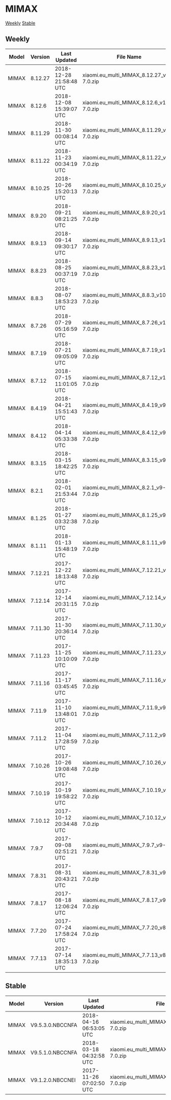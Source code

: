 # MIMAX
[Weekly](#Weekly)  [Stable](#Stable)
## Weekly
| Model | Version | Last Updated | File Name | Size | Download Link |
| ---- | ---- | ---- | ---- | ---- | ---- |
| MIMAX | 8.12.27 | 2018-12-28 21:58:48 UTC | xiaomi.eu_multi_MIMAX_8.12.27_v10-7.0.zip | 1.2 GB | [SourceForge](https://sourceforge.net/projects/xiaomi-eu-multilang-miui-roms/files/xiaomi.eu/MIUI-WEEKLY-RELEASES/8.12.27/xiaomi.eu_multi_MIMAX_8.12.27_v10-7.0.zip/download) |
| MIMAX | 8.12.6 | 2018-12-08 15:39:07 UTC | xiaomi.eu_multi_MIMAX_8.12.6_v10-7.0.zip | 1.2 GB | [SourceForge](https://sourceforge.net/projects/xiaomi-eu-multilang-miui-roms/files/xiaomi.eu/MIUI-WEEKLY-RELEASES/8.12.6/xiaomi.eu_multi_MIMAX_8.12.6_v10-7.0.zip/download) |
| MIMAX | 8.11.29 | 2018-11-30 00:08:14 UTC | xiaomi.eu_multi_MIMAX_8.11.29_v10-7.0.zip | 1.2 GB | [SourceForge](https://sourceforge.net/projects/xiaomi-eu-multilang-miui-roms/files/xiaomi.eu/MIUI-WEEKLY-RELEASES/8.11.29/xiaomi.eu_multi_MIMAX_8.11.29_v10-7.0.zip/download) |
| MIMAX | 8.11.22 | 2018-11-23 00:34:19 UTC | xiaomi.eu_multi_MIMAX_8.11.22_v10-7.0.zip | 1.2 GB | [SourceForge](https://sourceforge.net/projects/xiaomi-eu-multilang-miui-roms/files/xiaomi.eu/MIUI-WEEKLY-RELEASES/8.11.22/xiaomi.eu_multi_MIMAX_8.11.22_v10-7.0.zip/download) |
| MIMAX | 8.10.25 | 2018-10-26 15:20:13 UTC | xiaomi.eu_multi_MIMAX_8.10.25_v10-7.0.zip | 1.2 GB | [SourceForge](https://sourceforge.net/projects/xiaomi-eu-multilang-miui-roms/files/xiaomi.eu/MIUI-WEEKLY-RELEASES/8.10.25/xiaomi.eu_multi_MIMAX_8.10.25_v10-7.0.zip/download) |
| MIMAX | 8.9.20 | 2018-09-21 08:21:25 UTC | xiaomi.eu_multi_MIMAX_8.9.20_v10-7.0.zip | 1.2 GB | [SourceForge](https://sourceforge.net/projects/xiaomi-eu-multilang-miui-roms/files/xiaomi.eu/MIUI-WEEKLY-RELEASES/8.9.20/xiaomi.eu_multi_MIMAX_8.9.20_v10-7.0.zip/download) |
| MIMAX | 8.9.13 | 2018-09-14 09:30:17 UTC | xiaomi.eu_multi_MIMAX_8.9.13_v10-7.0.zip | 1.2 GB | [SourceForge](https://sourceforge.net/projects/xiaomi-eu-multilang-miui-roms/files/xiaomi.eu/MIUI-WEEKLY-RELEASES/8.9.13/xiaomi.eu_multi_MIMAX_8.9.13_v10-7.0.zip/download) |
| MIMAX | 8.8.23 | 2018-08-25 00:37:19 UTC | xiaomi.eu_multi_MIMAX_8.8.23_v10-7.0.zip | 1.2 GB | [SourceForge](https://sourceforge.net/projects/xiaomi-eu-multilang-miui-roms/files/xiaomi.eu/MIUI-WEEKLY-RELEASES/8.8.23/xiaomi.eu_multi_MIMAX_8.8.23_v10-7.0.zip/download) |
| MIMAX | 8.8.3 | 2018-08-07 18:53:23 UTC | xiaomi.eu_multi_MIMAX_8.8.3_v10-7.0.zip | 1.1 GB | [SourceForge](https://sourceforge.net/projects/xiaomi-eu-multilang-miui-roms/files/xiaomi.eu/MIUI-WEEKLY-RELEASES/8.8.3/xiaomi.eu_multi_MIMAX_8.8.3_v10-7.0.zip/download) |
| MIMAX | 8.7.26 | 2018-07-29 05:16:59 UTC | xiaomi.eu_multi_MIMAX_8.7.26_v10-7.0.zip | 1.2 GB | [SourceForge](https://sourceforge.net/projects/xiaomi-eu-multilang-miui-roms/files/xiaomi.eu/MIUI-WEEKLY-RELEASES/8.7.26/xiaomi.eu_multi_MIMAX_8.7.26_v10-7.0.zip/download) |
| MIMAX | 8.7.19 | 2018-07-21 09:05:09 UTC | xiaomi.eu_multi_MIMAX_8.7.19_v10-7.0.zip | 1.2 GB | [SourceForge](https://sourceforge.net/projects/xiaomi-eu-multilang-miui-roms/files/xiaomi.eu/MIUI-WEEKLY-RELEASES/8.7.19/xiaomi.eu_multi_MIMAX_8.7.19_v10-7.0.zip/download) |
| MIMAX | 8.7.12 | 2018-07-15 11:01:05 UTC | xiaomi.eu_multi_MIMAX_8.7.12_v10-7.0.zip | 1.2 GB | [SourceForge](https://sourceforge.net/projects/xiaomi-eu-multilang-miui-roms/files/xiaomi.eu/MIUI-WEEKLY-RELEASES/8.7.12/xiaomi.eu_multi_MIMAX_8.7.12_v10-7.0.zip/download) |
| MIMAX | 8.4.19 | 2018-04-21 15:51:43 UTC | xiaomi.eu_multi_MIMAX_8.4.19_v9-7.0.zip | 1.2 GB | [SourceForge](https://sourceforge.net/projects/xiaomi-eu-multilang-miui-roms/files/xiaomi.eu/MIUI-WEEKLY-RELEASES/8.4.19/xiaomi.eu_multi_MIMAX_8.4.19_v9-7.0.zip/download) |
| MIMAX | 8.4.12 | 2018-04-14 05:33:38 UTC | xiaomi.eu_multi_MIMAX_8.4.12_v9-7.0.zip | 1.2 GB | [SourceForge](https://sourceforge.net/projects/xiaomi-eu-multilang-miui-roms/files/xiaomi.eu/MIUI-WEEKLY-RELEASES/8.4.12/xiaomi.eu_multi_MIMAX_8.4.12_v9-7.0.zip/download) |
| MIMAX | 8.3.15 | 2018-03-15 18:42:25 UTC | xiaomi.eu_multi_MIMAX_8.3.15_v9-7.0.zip | 1.1 GB | [SourceForge](https://sourceforge.net/projects/xiaomi-eu-multilang-miui-roms/files/xiaomi.eu/MIUI-WEEKLY-RELEASES/8.3.15/xiaomi.eu_multi_MIMAX_8.3.15_v9-7.0.zip/download) |
| MIMAX | 8.2.1 | 2018-02-01 21:53:44 UTC | xiaomi.eu_multi_MIMAX_8.2.1_v9-7.0.zip | 1.1 GB | [SourceForge](https://sourceforge.net/projects/xiaomi-eu-multilang-miui-roms/files/xiaomi.eu/MIUI-WEEKLY-RELEASES/8.2.1/xiaomi.eu_multi_MIMAX_8.2.1_v9-7.0.zip/download) |
| MIMAX | 8.1.25 | 2018-01-27 03:32:38 UTC | xiaomi.eu_multi_MIMAX_8.1.25_v9-7.0.zip | 1.1 GB | [SourceForge](https://sourceforge.net/projects/xiaomi-eu-multilang-miui-roms/files/xiaomi.eu/MIUI-WEEKLY-RELEASES/8.1.25/xiaomi.eu_multi_MIMAX_8.1.25_v9-7.0.zip/download) |
| MIMAX | 8.1.11 | 2018-01-13 15:48:19 UTC | xiaomi.eu_multi_MIMAX_8.1.11_v9-7.0.zip | 1.1 GB | [SourceForge](https://sourceforge.net/projects/xiaomi-eu-multilang-miui-roms/files/xiaomi.eu/MIUI-WEEKLY-RELEASES/8.1.11/xiaomi.eu_multi_MIMAX_8.1.11_v9-7.0.zip/download) |
| MIMAX | 7.12.21 | 2017-12-22 18:13:48 UTC | xiaomi.eu_multi_MIMAX_7.12.21_v9-7.0.zip | 1.1 GB | [SourceForge](https://sourceforge.net/projects/xiaomi-eu-multilang-miui-roms/files/xiaomi.eu/MIUI-WEEKLY-RELEASES/7.12.21/xiaomi.eu_multi_MIMAX_7.12.21_v9-7.0.zip/download) |
| MIMAX | 7.12.14 | 2017-12-14 20:31:15 UTC | xiaomi.eu_multi_MIMAX_7.12.14_v9-7.0.zip | 1.1 GB | [SourceForge](https://sourceforge.net/projects/xiaomi-eu-multilang-miui-roms/files/xiaomi.eu/MIUI-WEEKLY-RELEASES/7.12.14/xiaomi.eu_multi_MIMAX_7.12.14_v9-7.0.zip/download) |
| MIMAX | 7.11.30 | 2017-11-30 20:36:14 UTC | xiaomi.eu_multi_MIMAX_7.11.30_v9-7.0.zip | 1.1 GB | [SourceForge](https://sourceforge.net/projects/xiaomi-eu-multilang-miui-roms/files/xiaomi.eu/MIUI-WEEKLY-RELEASES/7.11.30/xiaomi.eu_multi_MIMAX_7.11.30_v9-7.0.zip/download) |
| MIMAX | 7.11.23 | 2017-11-25 10:10:09 UTC | xiaomi.eu_multi_MIMAX_7.11.23_v9-7.0.zip | 1.1 GB | [SourceForge](https://sourceforge.net/projects/xiaomi-eu-multilang-miui-roms/files/xiaomi.eu/MIUI-WEEKLY-RELEASES/7.11.23/xiaomi.eu_multi_MIMAX_7.11.23_v9-7.0.zip/download) |
| MIMAX | 7.11.16 | 2017-11-17 03:45:45 UTC | xiaomi.eu_multi_MIMAX_7.11.16_v9-7.0.zip | 1.1 GB | [SourceForge](https://sourceforge.net/projects/xiaomi-eu-multilang-miui-roms/files/xiaomi.eu/MIUI-WEEKLY-RELEASES/7.11.16/xiaomi.eu_multi_MIMAX_7.11.16_v9-7.0.zip/download) |
| MIMAX | 7.11.9 | 2017-11-10 13:48:01 UTC | xiaomi.eu_multi_MIMAX_7.11.9_v9-7.0.zip | 1.1 GB | [SourceForge](https://sourceforge.net/projects/xiaomi-eu-multilang-miui-roms/files/xiaomi.eu/MIUI-WEEKLY-RELEASES/7.11.9/xiaomi.eu_multi_MIMAX_7.11.9_v9-7.0.zip/download) |
| MIMAX | 7.11.2 | 2017-11-04 17:28:59 UTC | xiaomi.eu_multi_MIMAX_7.11.2_v9-7.0.zip | 1.1 GB | [SourceForge](https://sourceforge.net/projects/xiaomi-eu-multilang-miui-roms/files/xiaomi.eu/MIUI-WEEKLY-RELEASES/7.11.2/xiaomi.eu_multi_MIMAX_7.11.2_v9-7.0.zip/download) |
| MIMAX | 7.10.26 | 2017-10-26 19:08:48 UTC | xiaomi.eu_multi_MIMAX_7.10.26_v9-7.0.zip | 1.1 GB | [SourceForge](https://sourceforge.net/projects/xiaomi-eu-multilang-miui-roms/files/xiaomi.eu/MIUI-WEEKLY-RELEASES/7.10.26/xiaomi.eu_multi_MIMAX_7.10.26_v9-7.0.zip/download) |
| MIMAX | 7.10.19 | 2017-10-19 19:58:22 UTC | xiaomi.eu_multi_MIMAX_7.10.19_v9-7.0.zip | 1.1 GB | [SourceForge](https://sourceforge.net/projects/xiaomi-eu-multilang-miui-roms/files/xiaomi.eu/MIUI-WEEKLY-RELEASES/7.10.19/xiaomi.eu_multi_MIMAX_7.10.19_v9-7.0.zip/download) |
| MIMAX | 7.10.12 | 2017-10-12 20:34:48 UTC | xiaomi.eu_multi_MIMAX_7.10.12_v9-7.0.zip | 1.1 GB | [SourceForge](https://sourceforge.net/projects/xiaomi-eu-multilang-miui-roms/files/xiaomi.eu/MIUI-WEEKLY-RELEASES/7.10.12/xiaomi.eu_multi_MIMAX_7.10.12_v9-7.0.zip/download) |
| MIMAX | 7.9.7 | 2017-09-08 02:51:21 UTC | xiaomi.eu_multi_MIMAX_7.9.7_v9-7.0.zip | 1.1 GB | [SourceForge](https://sourceforge.net/projects/xiaomi-eu-multilang-miui-roms/files/xiaomi.eu/MIUI-WEEKLY-RELEASES/7.9.7/xiaomi.eu_multi_MIMAX_7.9.7_v9-7.0.zip/download) |
| MIMAX | 7.8.31 | 2017-08-31 20:43:21 UTC | xiaomi.eu_multi_MIMAX_7.8.31_v9-7.0.zip | 1.1 GB | [SourceForge](https://sourceforge.net/projects/xiaomi-eu-multilang-miui-roms/files/xiaomi.eu/MIUI-WEEKLY-RELEASES/7.8.31/xiaomi.eu_multi_MIMAX_7.8.31_v9-7.0.zip/download) |
| MIMAX | 7.8.17 | 2017-08-18 12:06:24 UTC | xiaomi.eu_multi_MIMAX_7.8.17_v9-7.0.zip | 1.1 GB | [SourceForge](https://sourceforge.net/projects/xiaomi-eu-multilang-miui-roms/files/xiaomi.eu/MIUI-WEEKLY-RELEASES/7.8.17/xiaomi.eu_multi_MIMAX_7.8.17_v9-7.0.zip/download) |
| MIMAX | 7.7.20 | 2017-07-24 17:58:24 UTC | xiaomi.eu_multi_MIMAX_7.7.20_v8-7.0.zip | 977.1 MB | [SourceForge](https://sourceforge.net/projects/xiaomi-eu-multilang-miui-roms/files/xiaomi.eu/MIUI-WEEKLY-RELEASES/7.7.20/xiaomi.eu_multi_MIMAX_7.7.20_v8-7.0.zip/download) |
| MIMAX | 7.7.13 | 2017-07-14 18:35:13 UTC | xiaomi.eu_multi_MIMAX_7.7.13_v8-7.0.zip | 972.4 MB | [SourceForge](https://sourceforge.net/projects/xiaomi-eu-multilang-miui-roms/files/xiaomi.eu/MIUI-WEEKLY-RELEASES/7.7.13/xiaomi.eu_multi_MIMAX_7.7.13_v8-7.0.zip/download) |
## Stable
| Model | Version | Last Updated | File Name | Size | Download Link |
| ---- | ---- | ---- | ---- | ---- | ---- |
| MIMAX | V9.5.3.0.NBCCNFA | 2018-04-16 06:53:05 UTC | xiaomi.eu_multi_MIMAX_V9.5.3.0.NBCCNFA_v9-7.0.zip | 1.1 GB | [SourceForge](https://sourceforge.net/projects/xiaomi-eu-multilang-miui-roms/files/xiaomi.eu/MIUI-STABLE-RELEASES/MIUIv9.5/xiaomi.eu_multi_MIMAX_V9.5.3.0.NBCCNFA_v9-7.0.zip/download) |
| MIMAX | V9.5.1.0.NBCCNFA | 2018-03-18 04:32:58 UTC | xiaomi.eu_multi_MIMAX_V9.5.1.0.NBCCNFA_v9-7.0.zip | 1.1 GB | [SourceForge](https://sourceforge.net/projects/xiaomi-eu-multilang-miui-roms/files/xiaomi.eu/MIUI-STABLE-RELEASES/MIUIv9.5/xiaomi.eu_multi_MIMAX_V9.5.1.0.NBCCNFA_v9-7.0.zip/download) |
| MIMAX | V9.1.2.0.NBCCNEI | 2017-11-26 07:02:50 UTC | xiaomi.eu_multi_MIMAX_V9.1.2.0.NBCCNEI_v9-7.0.zip | 1.1 GB | [SourceForge](https://sourceforge.net/projects/xiaomi-eu-multilang-miui-roms/files/xiaomi.eu/MIUI-STABLE-RELEASES/MIUIv9.0/xiaomi.eu_multi_MIMAX_V9.1.2.0.NBCCNEI_v9-7.0.zip/download) |
